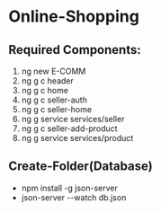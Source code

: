 # Online-Shopping
## Required Components:
1) ng new E-COMM
2) ng g c header
3) ng g c home
4) ng g c seller-auth
5) ng g c seller-home
6) ng g service services/seller
7) ng g c seller-add-product
8) ng g service services/product

## Create-Folder(Database)
- npm install -g json-server
- json-server --watch db.json
